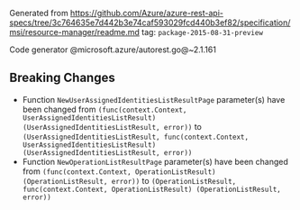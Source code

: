 Generated from https://github.com/Azure/azure-rest-api-specs/tree/3c764635e7d442b3e74caf593029fcd440b3ef82/specification/msi/resource-manager/readme.md tag: `package-2015-08-31-preview`

Code generator @microsoft.azure/autorest.go@~2.1.161

## Breaking Changes

- Function `NewUserAssignedIdentitiesListResultPage` parameter(s) have been changed from `(func(context.Context, UserAssignedIdentitiesListResult) (UserAssignedIdentitiesListResult, error))` to `(UserAssignedIdentitiesListResult, func(context.Context, UserAssignedIdentitiesListResult) (UserAssignedIdentitiesListResult, error))`
- Function `NewOperationListResultPage` parameter(s) have been changed from `(func(context.Context, OperationListResult) (OperationListResult, error))` to `(OperationListResult, func(context.Context, OperationListResult) (OperationListResult, error))`
